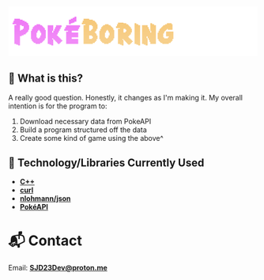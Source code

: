 ![HeaderImage](assets/images/readme_header.png)
## 📌 What is this?
A really good question. Honestly, it changes as I'm making it. My overall intention is for the program to:
1. Download necessary data from PokeAPI
2. Build a program structured off the data
3. Create some kind of game using the above^

## 🌆 Technology/Libraries Currently Used
- [**C++**](https://cplusplus.com/)
- [**curl**](https://curl.se/)
- [**nlohmann/json**](https://github.com/nlohmann/json)
- [**PokéAPI**](https://pokeapi.co/)

# 📬 Contact
Email: [**SJD23Dev@proton.me**](SJD23Dev@proton.me)
